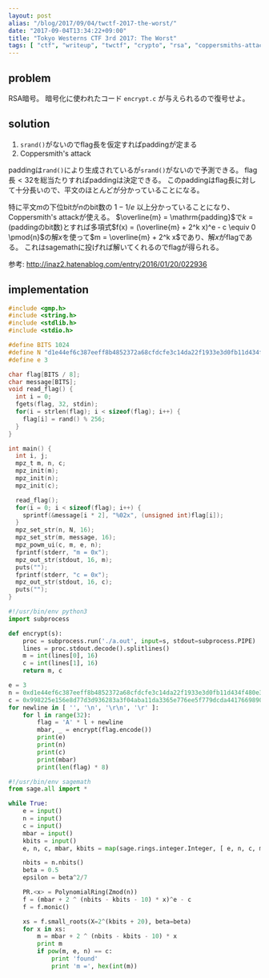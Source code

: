 ```yaml
---
layout: post
alias: "/blog/2017/09/04/twctf-2017-the-worst/"
date: "2017-09-04T13:34:22+09:00"
title: "Tokyo Westerns CTF 3rd 2017: The Worst"
tags: [ "ctf", "writeup", "twctf", "crypto", "rsa", "coppersmiths-attack" ]
---
```


## problem

RSA暗号。
暗号化に使われたコード `encrypt.c` が与えられるので復号せよ。

## solution

1.  `srand()`がないのでflag長を仮定すればpaddingが定まる
2.   Coppersmith's attack

paddingは`rand()`により生成されているが`srand()`がないので予測できる。
flag長$\lt 32$を総当たりすればpaddingは決定できる。
このpaddingはflag長に対して十分長いので、平文のほとんどが分かっていることになる。

特に平文$m$の下位bitが$n$のbit数の $1-1/e$ 以上分かっていることになり、Coppersmith's attackが使える。
$\overline{m} = \mathrm{padding}$で$k = (\text{paddingのbit数})$とすれば多項式$f(x) = (\overline{m} + 2^k x)^e - c \equiv 0 \pmod{n}$の解$x$を使って$m = \overline{m} + 2^k x$であり、解$x$がflagである。
これはsagemathに投げれば解いてくれるのでflagが得られる。

参考: <http://inaz2.hatenablog.com/entry/2016/01/20/022936>

## implementation

``` c
#include <gmp.h>
#include <string.h>
#include <stdlib.h>
#include <stdio.h>

#define BITS 1024
#define N "d1e44ef6c387eeff8b4852372a68cfdcfe3c14da22f1933e3d0fb11d434f480e3415ab08ee42e8d5a7a5ad34e1c114e5d7f2fa970eb968d492542089325301f4090c850c4ece500388d720fb7b5e2772a063ecf238675b8bcde0cb8ba54eb663d74b80e459c803980d7f5cbe4fc76aa036dfc3d6e7a7ec750f2a4ef2658c9029"
#define e 3

char flag[BITS / 8];
char message[BITS];
void read_flag() {
  int i = 0;
  fgets(flag, 32, stdin);
  for(i = strlen(flag); i < sizeof(flag); i++) {
    flag[i] = rand() % 256;
  }
}

int main() {
  int i, j;
  mpz_t m, n, c;
  mpz_init(m);
  mpz_init(n);
  mpz_init(c);

  read_flag();
  for(i = 0; i < sizeof(flag); i++) {
    sprintf(&message[i * 2], "%02x", (unsigned int)flag[i]);
  }
  mpz_set_str(n, N, 16);
  mpz_set_str(m, message, 16);
  mpz_powm_ui(c, m, e, n);
  fprintf(stderr, "m = 0x");
  mpz_out_str(stdout, 16, m);
  puts("");
  fprintf(stderr, "c = 0x");
  mpz_out_str(stdout, 16, c);
  puts("");
}
```

``` python
#!/usr/bin/env python3
import subprocess

def encrypt(s):
    proc = subprocess.run('./a.out', input=s, stdout=subprocess.PIPE)
    lines = proc.stdout.decode().splitlines()
    m = int(lines[0], 16)
    c = int(lines[1], 16)
    return m, c

e = 3
n = 0xd1e44ef6c387eeff8b4852372a68cfdcfe3c14da22f1933e3d0fb11d434f480e3415ab08ee42e8d5a7a5ad34e1c114e5d7f2fa970eb968d492542089325301f4090c850c4ece500388d720fb7b5e2772a063ecf238675b8bcde0cb8ba54eb663d74b80e459c803980d7f5cbe4fc76aa036dfc3d6e7a7ec750f2a4ef2658c9029
c = 0x998225e156e8d77d3d936283a3f04aba11da3365e776ee5f779dcda44176698908d0970ad5daa32b774e023351b1237783c876e8be62cccddcad6adb362925b6b611e82995a53a1df97b15af55394fe0b544d59b6fd6d3057a5e448b40b2405ffcc3a7e8115cfb57b43729dcfe410c17063cf6d63fdc6c621e2e845934b7c32f
for newline in [ '', '\n', '\r\n', '\r' ]:
    for l in range(32):
        flag = 'A' * l + newline
        mbar, _ = encrypt(flag.encode())
        print(e)
        print(n)
        print(c)
        print(mbar)
        print(len(flag) * 8)
```

``` python
#!/usr/bin/env sagemath
from sage.all import *

while True:
    e = input()
    n = input()
    c = input()
    mbar = input()
    kbits = input()
    e, n, c, mbar, kbits = map(sage.rings.integer.Integer, [ e, n, c, mbar, kbits ])

    nbits = n.nbits()
    beta = 0.5
    epsilon = beta^2/7

    PR.<x> = PolynomialRing(Zmod(n))
    f = (mbar + 2 ^ (nbits - kbits - 10) * x)^e - c
    f = f.monic()

    xs = f.small_roots(X=2^(kbits + 20), beta=beta)
    for x in xs:
        m = mbar + 2 ^ (nbits - kbits - 10) * x
        print m
        if pow(m, e, n) == c:
            print 'found'
            print 'm =', hex(int(m))
```

